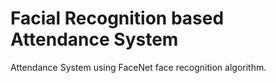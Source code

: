 # Facial Recognition based Attendance System
Attendance System using FaceNet face recognition algorithm.
